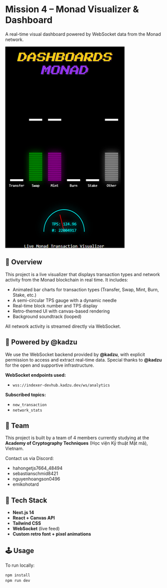 # Mission 4 – Monad Visualizer & Dashboard

A real-time visual dashboard powered by WebSocket data from the Monad network.

![alt text](image.png)

## 🚀 Overview

This project is a live visualizer that displays transaction types and network activity from the Monad blockchain in real time. It includes:

- Animated bar charts for transaction types (Transfer, Swap, Mint, Burn, Stake, etc.)
- A semi-circular TPS gauge with a dynamic needle
- Real-time block number and TPS display
- Retro-themed UI with canvas-based rendering
- Background soundtrack (looped)

All network activity is streamed directly via WebSocket.

## 🧠 Powered by @kadzu

We use the WebSocket backend provided by **@kadzu**, with explicit permission to access and extract real-time data. Special thanks to **@kadzu** for the open and supportive infrastructure.

**WebSocket endpoints used:**

- `wss://indexer-devhub.kadzu.dev/ws/analytics`

**Subscribed topics:**

- `new_transaction`
- `network_stats`

## 👥 Team

This project is built by a team of 4 members currently studying at the **Academy of Cryptography Techniques** (Học viện Kỹ thuật Mật mã), Vietnam.

Contact us via Discord:

- hahongetjs7664_48494
- sebastianschmid8421
- nguyenhoangson0496
- emikohotard

## 🔧 Tech Stack

- **Next.js 14**
- **React + Canvas API**
- **Tailwind CSS**
- **WebSocket** (live feed)
- **Custom retro font + pixel animations**

## 🕹️ Usage

To run locally:

```bash
npm install
npm run dev
```
